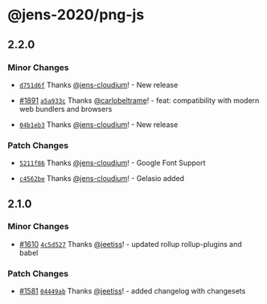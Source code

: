 # @jens-2020/png-js

## 2.2.0

### Minor Changes

- [`d751d6f`](https://github.com/jens-cloudium/react-pdf/commit/d751d6f3999ed2e038955329a666d5697642de28) Thanks [@jens-cloudium](https://github.com/jens-cloudium)! - New release

* [#1891](https://github.com/diegomura/react-pdf/pull/1891) [`a5a933c`](https://github.com/jens-cloudium/react-pdf/commit/a5a933c9733e4c77338ef76a2b3545b84a646a81) Thanks [@carlobeltrame](https://github.com/carlobeltrame)! - feat: compatibility with modern web bundlers and browsers

- [`04b1eb3`](https://github.com/jens-cloudium/react-pdf/commit/04b1eb394e20d84d57cd93b250d902009d52bddf) Thanks [@jens-cloudium](https://github.com/jens-cloudium)! - New release

### Patch Changes

- [`5211f86`](https://github.com/jens-cloudium/react-pdf/commit/5211f86da173f1c47b252a6e255adc2cff76f30c) Thanks [@jens-cloudium](https://github.com/jens-cloudium)! - Google Font Support

* [`c4562be`](https://github.com/jens-cloudium/react-pdf/commit/c4562be9b4c2befa3f4aa74b8d4fcd283d833ef9) Thanks [@jens-cloudium](https://github.com/jens-cloudium)! - Gelasio added

## 2.1.0

### Minor Changes

- [#1610](https://github.com/diegomura/react-pdf/pull/1610) [`4c5d527`](https://github.com/diegomura/react-pdf/commit/4c5d52721d29d843f1d09c3fd74370832429f70e) Thanks [@jeetiss](https://github.com/jeetiss)! - updated rollup rollup-plugins and babel

### Patch Changes

- [#1581](https://github.com/diegomura/react-pdf/pull/1581) [`04449ab`](https://github.com/diegomura/react-pdf/commit/04449ab352db0cca2155024dd3e8c690e42193ca) Thanks [@jeetiss](https://github.com/jeetiss)! - added changelog with changesets
